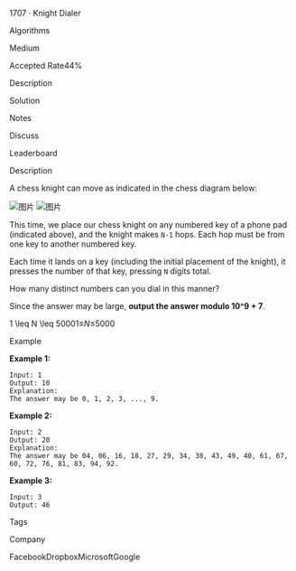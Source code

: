 1707 · Knight Dialer

Algorithms

Medium

Accepted Rate44%



Description

Solution

Notes

Discuss

Leaderboard

Description

A chess knight can move as indicated in the chess diagram below:

![图片](https://media-cdn.jiuzhang.com/markdown/images/7/5/adc3f2ca-9ec9-11e9-be84-0242ac110002.jpg) ![图片](https://media-cdn.jiuzhang.com/markdown/images/7/5/abadead6-9ec9-11e9-be84-0242ac110002.jpg)

This time, we place our chess knight on any numbered key of a phone pad (indicated above), and the knight makes `N-1` hops. Each hop must be from one key to another numbered key.

Each time it lands on a key (including the initial placement of the knight), it presses the number of that key, pressing `N` digits total.

How many distinct numbers can you dial in this manner?

Since the answer may be large, **output the answer modulo 10^9 + 7**.

1 \leq N \leq 50001≤*N*≤5000

Example

**Example 1:**

```
Input: 1
Output: 10
Explanation:
The answer may be 0, 1, 2, 3, ..., 9. 
```

**Example 2:**

```
Input: 2
Output: 20
Explanation:
The answer may be 04, 06, 16, 18, 27, 29, 34, 38, 43, 49, 40, 61, 67, 60, 72, 76, 81, 83, 94, 92.
```

**Example 3:**

```
Input: 3
Output: 46
```

Tags

Company

FacebookDropboxMicrosoftGoogle